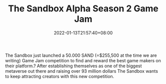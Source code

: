﻿---
title: "The Sandbox Alpha Season 2 Game Jam"
date: 2022-01-13T21:57:40+08:00
lastmod: 2022-01-13T16:45:40+08:00
draft: false
authors: ["Sebastian"]
description: "The Sandbox just launched a 50.000 SAND (=$255,500 at the time we are writing) Game Jam competition to find and reward the best game makers on their platform.? After establishing themselves as one of the biggest metaverse out there and raising over 93 million dollars The Sandbox wants to keep attracting creators with this new competition."
featuredImage: "the-sandbox-alpha-season-2-game-jam.png"
tags: ["Virtual World","Play to Earn"]
categories: ["news"]
news: ["Virtual World"]
weight: 
lightgallery: true
pinned: false
recommend: false
recommend1: false
---

The Sandbox just launched a 50.000 SAND (=$255,500 at the time we are writing) Game Jam competition to find and reward the best game makers on their platform.? After establishing themselves as one of the biggest metaverse out there and raising over 93 million dollars The Sandbox wants to keep attracting creators with this new competition.

<!--more-->

